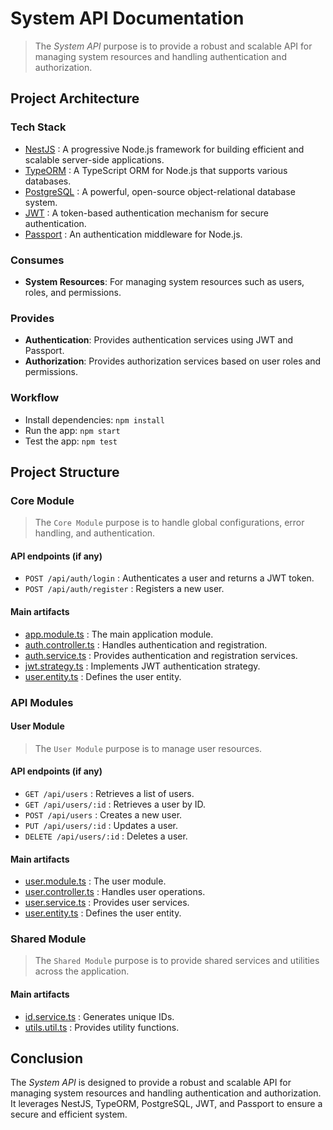 # System API Documentation

> The _System API_ purpose is to provide a robust and scalable API for managing system resources and handling authentication and authorization.

## Project Architecture

### Tech Stack

- [NestJS](https://nestjs.com/) : A progressive Node.js framework for building efficient and scalable server-side applications.
- [TypeORM](https://typeorm.io/) : A TypeScript ORM for Node.js that supports various databases.
- [PostgreSQL](https://www.postgresql.org/) : A powerful, open-source object-relational database system.
- [JWT](https://jwt.io/) : A token-based authentication mechanism for secure authentication.
- [Passport](http://www.passportjs.org/) : An authentication middleware for Node.js.

### Consumes

- **System Resources**: For managing system resources such as users, roles, and permissions.

### Provides

- **Authentication**: Provides authentication services using JWT and Passport.
- **Authorization**: Provides authorization services based on user roles and permissions.

### Workflow

- Install dependencies: `npm install`
- Run the app: `npm start`
- Test the app: `npm test`

## Project Structure

### Core Module

> The `Core Module` purpose is to handle global configurations, error handling, and authentication.

#### API endpoints (if any)

- `POST /api/auth/login` : Authenticates a user and returns a JWT token.
- `POST /api/auth/register` : Registers a new user.

#### Main artifacts

- [app.module.ts](../src/core/app.module.ts) : The main application module.
- [auth.controller.ts](../src/core/auth/auth.controller.ts) : Handles authentication and registration.
- [auth.service.ts](../src/core/auth/auth.service.ts) : Provides authentication and registration services.
- [jwt.strategy.ts](../src/core/auth/jwt.strategy.ts) : Implements JWT authentication strategy.
- [user.entity.ts](../src/core/auth/user.entity.ts) : Defines the user entity.

### API Modules

#### User Module

> The `User Module` purpose is to manage user resources.

#### API endpoints (if any)

- `GET /api/users` : Retrieves a list of users.
- `GET /api/users/:id` : Retrieves a user by ID.
- `POST /api/users` : Creates a new user.
- `PUT /api/users/:id` : Updates a user.
- `DELETE /api/users/:id` : Deletes a user.

#### Main artifacts

- [user.module.ts](../src/api/user/user.module.ts) : The user module.
- [user.controller.ts](../src/api/user/user.controller.ts) : Handles user operations.
- [user.service.ts](../src/api/user/user.service.ts) : Provides user services.
- [user.entity.ts](../src/api/user/user.entity.ts) : Defines the user entity.

### Shared Module

> The `Shared Module` purpose is to provide shared services and utilities across the application.

#### Main artifacts

- [id.service.ts](../src/shared/id.service.ts) : Generates unique IDs.
- [utils.util.ts](../src/shared/utils/utils.util.ts) : Provides utility functions.

## Conclusion

The _System API_ is designed to provide a robust and scalable API for managing system resources and handling authentication and authorization. It leverages NestJS, TypeORM, PostgreSQL, JWT, and Passport to ensure a secure and efficient system.
